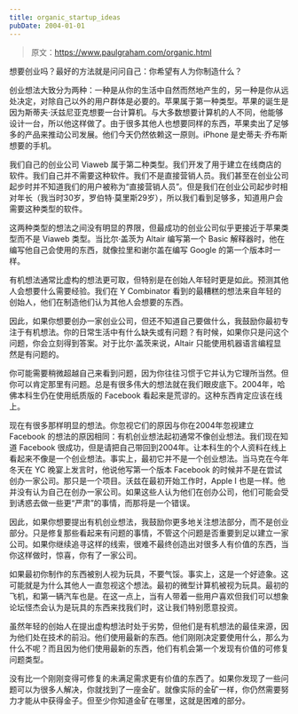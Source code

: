 ```yaml
---
title: organic_startup_ideas
pubDate: 2004-01-01
---
```


> 原文：https://www.paulgraham.com/organic.html 

            
想要创业吗？最好的方法就是问问自己：你希望有人为你制造什么？

创业想法大致分为两种：一种是从你的生活中自然而然地产生的，另一种是你从远处决定，对除自己以外的用户群体是必要的。苹果属于第一种类型。苹果的诞生是因为斯蒂夫·沃兹尼亚克想要一台计算机。与大多数想要计算机的人不同，他能够设计一台，所以他这样做了。由于很多其他人也想要同样的东西，苹果卖出了足够多的产品来推动公司发展。他们今天仍然依赖这一原则。iPhone 是史蒂夫·乔布斯想要的手机。

我们自己的创业公司 Viaweb 属于第二种类型。我们开发了用于建立在线商店的软件。我们自己并不需要这种软件。我们不是直接营销人员。我们甚至在创业公司起步时并不知道我们的用户被称为“直接营销人员”。但是我们在创业公司起步时相对年长（我当时30岁，罗伯特·莫里斯29岁），所以我们看到足够多，知道用户会需要这种类型的软件。

这两种类型的想法之间没有明显的界限，但最成功的创业公司似乎更接近于苹果类型而不是 Viaweb 类型。当比尔·盖茨为 Altair 编写第一个 Basic 解释器时，他在编写他自己会使用的东西，就像拉里和谢尔盖在编写 Google 的第一个版本时一样。

有机想法通常比虚构的想法更可取，但特别是在创始人年轻时更是如此。预测其他人会想要什么需要经验。我们在 Y Combinator 看到的最糟糕的想法来自年轻的创始人，他们在制造他们认为其他人会想要的东西。

因此，如果你想要创办一家创业公司，但还不知道自己要做什么，我鼓励你最初专注于有机想法。你的日常生活中有什么缺失或有问题？有时候，如果你只是问这个问题，你会立刻得到答案。对于比尔·盖茨来说，Altair 只能使用机器语言编程显然是有问题的。

你可能需要稍微超越自己来看到问题，因为你往往习惯于它并认为它理所当然。但你可以肯定那里有问题。总是有很多伟大的想法就在我们眼皮底下。2004年，哈佛本科生仍在使用纸质版的 Facebook 看起来是荒谬的。这种东西肯定应该在线上。

现在有很多那样明显的想法。你忽视它们的原因与你在2004年忽视建立 Facebook 的想法的原因相同：有机创业想法起初通常不像创业想法。我们现在知道 Facebook 很成功，但是请把自己带回到2004年。让本科生的个人资料在线上看起来不像是一个创业想法。事实上，最初它并不是一个创业想法。当马克在今年冬天在 YC 晚宴上发言时，他说他写第一个版本 Facebook 的时候并不是在尝试创办一家公司。那只是一个项目。沃兹在最初开始工作时，Apple I 也是一样。他并没有认为自己在创办一家公司。如果这些人认为他们在创办公司，他们可能会受到诱惑去做一些更“严肃”的事情，而那将是一个错误。

因此，如果你想要提出有机创业想法，我鼓励你更多地关注想法部分，而不是创业部分。只是修复那些看起来有问题的事情，不管这个问题是否重要到足以建立一家公司。如果你继续追寻这样的线索，很难不最终创造出对很多人有价值的东西，当你这样做时，惊喜，你有了一家公司。

如果最初你制作的东西被别人视为玩具，不要气馁。事实上，这是一个好迹象。这可能就是为什么其他人一直忽视这个想法。最初的微型计算机被视为玩具。最初的飞机，和第一辆汽车也是。在这一点上，当有人带着一些用户喜欢但我们可以想象论坛怪杰会认为是玩具的东西来找我们时，这让我们特别愿意投资。

虽然年轻的创始人在提出虚构想法时处于劣势，但他们是有机想法的最佳来源，因为他们处在技术的前沿。他们使用最新的东西。他们刚刚决定要使用什么，那么为什么不呢？而且因为他们使用最新的东西，他们有机会第一个发现有价值的可修复问题类型。

没有比一个刚刚变得可修复的未满足需求更有价值的东西了。如果你发现了一些问题可以为很多人解决，你就找到了一座金矿。就像实际的金矿一样，你仍然需要努力才能从中获得金子。但至少你知道金矿在哪里，这就是困难的部分。

